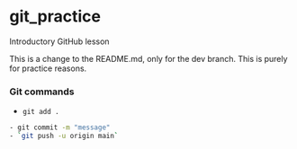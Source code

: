 # git_practice
Introductory GitHub lesson


This is a change to the README.md, only for the dev branch.
This is purely for practice reasons. 
### Git commands
- `git add .`
```bash
- git commit -m "message"
- `git push -u origin main`  
```